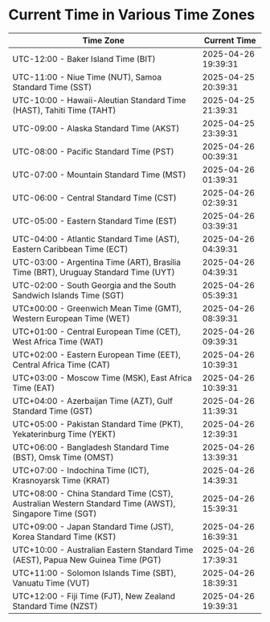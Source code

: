 # Current Time in Various Time Zones

| Time Zone | Current Time |
|-----------|--------------|
| UTC-12:00 - Baker Island Time (BIT) | 2025-04-26 19:39:31 |
| UTC-11:00 - Niue Time (NUT), Samoa Standard Time (SST) | 2025-04-25 20:39:31 |
| UTC-10:00 - Hawaii-Aleutian Standard Time (HAST), Tahiti Time (TAHT) | 2025-04-25 21:39:31 |
| UTC-09:00 - Alaska Standard Time (AKST) | 2025-04-25 23:39:31 |
| UTC-08:00 - Pacific Standard Time (PST) | 2025-04-26 00:39:31 |
| UTC-07:00 - Mountain Standard Time (MST) | 2025-04-26 01:39:31 |
| UTC-06:00 - Central Standard Time (CST) | 2025-04-26 02:39:31 |
| UTC-05:00 - Eastern Standard Time (EST) | 2025-04-26 03:39:31 |
| UTC-04:00 - Atlantic Standard Time (AST), Eastern Caribbean Time (ECT) | 2025-04-26 04:39:31 |
| UTC-03:00 - Argentina Time (ART), Brasília Time (BRT), Uruguay Standard Time (UYT) | 2025-04-26 04:39:31 |
| UTC-02:00 - South Georgia and the South Sandwich Islands Time (SGT) | 2025-04-26 05:39:31 |
| UTC±00:00 - Greenwich Mean Time (GMT), Western European Time (WET) | 2025-04-26 08:39:31 |
| UTC+01:00 - Central European Time (CET), West Africa Time (WAT) | 2025-04-26 09:39:31 |
| UTC+02:00 - Eastern European Time (EET), Central Africa Time (CAT) | 2025-04-26 10:39:31 |
| UTC+03:00 - Moscow Time (MSK), East Africa Time (EAT) | 2025-04-26 10:39:31 |
| UTC+04:00 - Azerbaijan Time (AZT), Gulf Standard Time (GST) | 2025-04-26 11:39:31 |
| UTC+05:00 - Pakistan Standard Time (PKT), Yekaterinburg Time (YEKT) | 2025-04-26 12:39:31 |
| UTC+06:00 - Bangladesh Standard Time (BST), Omsk Time (OMST) | 2025-04-26 13:39:31 |
| UTC+07:00 - Indochina Time (ICT), Krasnoyarsk Time (KRAT) | 2025-04-26 14:39:31 |
| UTC+08:00 - China Standard Time (CST), Australian Western Standard Time (AWST), Singapore Time (SGT) | 2025-04-26 15:39:31 |
| UTC+09:00 - Japan Standard Time (JST), Korea Standard Time (KST) | 2025-04-26 16:39:31 |
| UTC+10:00 - Australian Eastern Standard Time (AEST), Papua New Guinea Time (PGT) | 2025-04-26 17:39:31 |
| UTC+11:00 - Solomon Islands Time (SBT), Vanuatu Time (VUT) | 2025-04-26 18:39:31 |
| UTC+12:00 - Fiji Time (FJT), New Zealand Standard Time (NZST) | 2025-04-26 19:39:31 |
